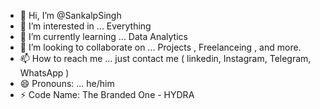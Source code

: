 - 👋 Hi, I’m @SankalpSingh
- 👀 I’m interested in ... Everything
- 🌱 I’m currently learning ... Data Analytics 
- 💞️ I’m looking to collaborate on ... Projects , Freelanceing , and more.
- 📫 How to reach me ... just contact me ( linkedin, Instagram, Telegram, WhatsApp )
- 😄 Pronouns: ... he/him 
- ⚡ Code Name: The Branded One - HYDRA

<!---
SankalpSinghDogra/SankalpSinghDogra is a ✨ special ✨ repository because its `README.md` (this file) appears on your GitHub profile.
You can click the Preview link to take a look at your changes.
--->
